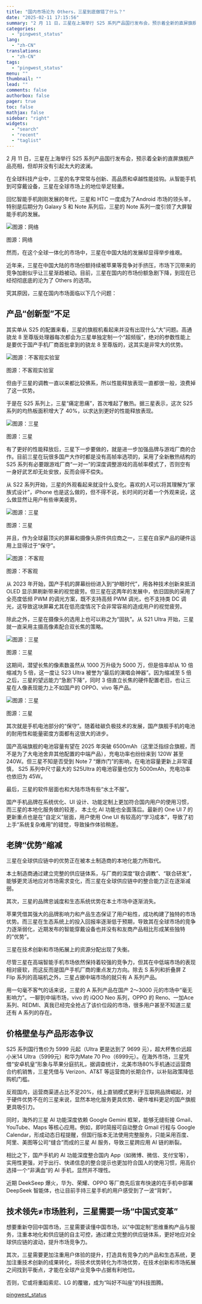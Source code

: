 ```yaml
---
title: "国内市场沦为 Others，三星到底做错了什么？"
date: "2025-02-11 17:15:56"
summary: "2 月 11 日，三星在上海举行 S25 系列产品国行发布会，预示着全新的直屏旗舰产品亮相，但却并..."
categories:
  - "pingwest_status"
lang:
  - "zh-CN"
translations:
  - "zh-CN"
tags:
  - "pingwest_status"
menu: ""
thumbnail: ""
lead: ""
comments: false
authorbox: false
pager: true
toc: false
mathjax: false
sidebar: "right"
widgets:
  - "search"
  - "recent"
  - "taglist"
---
```


2 月 11 日，三星在上海举行 S25 系列产品国行发布会，预示着全新的直屏旗舰产品亮相，但却并没有引起太大的波澜。

在全球科技产业中，三星的名字常常与创新、高品质和卓越性能挂钩。从智能手机到可穿戴设备，三星在全球市场上的地位举足轻重。

回忆智能手机刚刚发展的年代，三星和 HTC 一度成为了Android 市场的领头羊，特别是后期分为 Galaxy S 和 Note 系列后，三星的 Note 系列一度引领了大屏智能手机的发展。

![图源：网络](https://cdn.pingwest.com/portal/2025/02/10/Nf1ps0wx73GwGcz8d6yzy3er48rFxB77.png?x-oss-process=style/article-body "图源：网络")

图源：网络

然而，在这个全球一体化的市场中，三星在中国大陆的发展却显得举步维艰。

近年来，三星在中国大陆的市场份额持续被苹果等竞争对手挤压，市场下沉带来的竞争加剧似乎让三星渐趋被动。目前，三星在国内的市场份额急剧下降，到现在已经彻彻底底的沦为了 Others 的选项。

究其原因，三星在国内市场面临以下几个问题：

产品“创新型”不足
---------

其实单从 S25 的配置来看，三星的旗舰机看起来并没有出现什么“大”问题。高通骁龙 8 至尊版处理器每次都会为三星单独定制一个“超频版”，绝对的参数性能上是要优于国产手机厂商首批拿到的骁龙 8 至尊版的，这其实是非常大的优势。

![图源：不客观实验室](https://cdn.pingwest.com/portal/2025/02/11/RG6Yb9rWRxaZ_2_k_QQ2hXQ7X367TJ39.jpg?x-oss-process=style/article-body "图源：不客观实验室")

图源：不客观实验室

但由于三星的调教一直以来都比较佛系，所以性能释放表现一直都很一般，浪费掉了这一优势。

于是在 S25 系列上，三星“痛定思痛”，首次堆起了散热。据三星表示，这次 S25 系列的均热板面积增大了 40%，以求达到更好的性能释放表现。

![图源：三星](https://cdn.pingwest.com/portal/2025/02/10/portal/2025/02/10/z407anJ160J0R5D1KwWMzckZ4881rQ69.png?x-oss-process=style/article-body "图源：三星")

图源：三星

有了更好的性能释放后，三星下一步要做的，就是进一步加强品牌与游戏厂商的合作。目前三星在玩很多国产大作时都是没有高帧率选项的，采用了全新散热结构的 S25 系列有必要跟游戏厂商“一对一”的深度调整游戏的高帧率模式了，否则空有一身好武艺却无处安放，反而会得不偿失。

从 S22 系列开始，三星的外观看起来就没什么变化。喜欢的人可以将其理解为“家族式设计”，iPhone 也是这么做的，但不得不说，长时间的对着一个外观来说，这么做显然让用户有些审美疲劳。

![图源：三星](https://cdn.pingwest.com/portal/2025/02/10/portal/2025/02/10/2h2AG17_r1M8KCPcWY7_22Yy2Y96j8T2.png?x-oss-process=style/article-body "图源：三星")

图源：三星

并且，作为全球最顶尖的屏幕和摄像头原件供应商之一，三星在自家产品的硬件运用上显得过于“保守”。

![图源：不客观](https://cdn.pingwest.com/portal/2025/02/11/dwtz4b6f777F8syhhckdfSB23nRPyW5B.jpg?x-oss-process=style/article-body "图源：不客观")

图源：不客观

从 2023 年开始，国产手机的屏幕纷纷进入到“护眼时代”，用各种技术创新来抵消 OLED 显示屏刷新带来的视觉疲劳。但三星在这两年的发展中，依旧固执的采用了全亮度低频 PWM 的调光方案，既不支持高频 PWM 调光，也不支持类 DC 调光，这导致这块屏幕尤其在低亮度情况下会非常容易的造成用户的视觉疲劳。

除此之外，三星在摄像头的选用上也可以称之为“固执”。从 S21 Ultra 开始，三星就一直采用主摄高像素配合双长焦的策略。

![图源：三星](https://cdn.pingwest.com/portal/2025/02/10/portal/2025/02/10/SDfCfr2P1kkFT7cn21QH64d3pQkBJ_K4.png?x-oss-process=style/article-body "图源：三星")

图源：三星

这期间，潜望长焦的像素数虽然从 1000 万升级为 5000 万，但是倍率却从 10 倍缩减为 5 倍，这一度让 S23 Ultra 被誉为“最后的演唱会神器”。因为缩减至 5 倍之后，三星的望远能力“急剧下降”，同时 3 倍直立长焦的硬件配置老旧，也让三星在人像表现能力上不如国产的 OPPO、vivo 等产品。

![图源：三星](https://cdn.pingwest.com/portal/2025/02/10/portal/2025/02/10/d6N4J7Ke_TD171w5J141ZC12NF971245.png?x-oss-process=style/article-body "图源：三星")

图源：三星

其次就是手机电池部分的“保守”。随着硅碳负极技术的发展，国产旗舰手机的电池的耐用性和能量密度方面都有这很大的进步。

国产高端旗舰的电池容量有望在 2025 年突破 6500mAh（这里泛指综合旗舰，而不是为了大电池舍弃其他配置的中端产品），充电功率也纷纷来到 120W 甚至 240W。但三星不知是否受到 Note 7 “爆炸门”的影响，在电池容量更新上非常谨慎， S25 系列中尺寸最大的 S25Ultra 的电池容量也仅为 5000mAh，充电功率也依旧为 45W。

最后，三星的软件层面也和大陆市场有些“水土不服”。

国产手机品牌在系统优化、UI 设计、功能定制上更加符合国内用户的使用习惯，而三星的本地化服务做的较差， 本土化 AI 功能也全面落后。最新的 One UI 7 的更新重点也是在“自定义”层面，用户使用 One UI 有较高的“学习成本”，导致了初上手“系统复杂难用”的错觉，导致操作体验稍差。

老牌“优势”缩减
--------

三星在全球供应链中的优势正在被本土制造商的本地化能力所取代。

本土制造商通过建立完整的供应链体系，与厂商的深度“联合调教”、“联合研发”，能够更灵活地应对市场需求变化，而三星在全球供应链中的整合能力正在逐渐减弱。

其次，三星的品牌忠诚度和生态系统优势在本土市场中逐渐消失。

苹果凭借其强大的品牌影响力和产品生态保证了用户粘性，成功构建了独特的市场优势。而三星在生态系统上的投入回报率逐渐低于预期，导致其在全球市场的竞争力逐渐弱化，近期发布的智能穿戴设备也并没有和友商产品相比形成某些独特的“优势”。

三星在技术创新和市场拓展上的资源分配出现了失衡。

尽管三星在高端智能手机市场依然保持着较强的竞争力，但其在中低端市场的表现相对疲软，而这反而是国产手机厂商的重点发力方向。除去 S 系列和折叠屏 Z Flip 系列的高端机之外，三星占据中端市场的就只有 A 系列产品。

用一句毫不客气的话来说，三星的 A 系列产品在国产 2～3000 元的市场中“毫无影响力”。一聊到中端市场，vivo 的 iQOO Neo 系列，OPPO 的 Reno、一加Ace 系列、REDMI、真我已经完全抢占了该价位段的市场，很多用户甚至不知道三星还有 A 系列的存在。

价格壁垒与产品形态争议
-----------

S25 系列国行售价为 5999 元起（Ultra 更是达到了 9699 元），超大杯售价远超小米14 Ultra（5999元）和华为Mate 70 Pro（6999元）。在海外市场，三星凭借“安卓机皇”形象与苹果分庭抗礼，据调查统计，北美市场80%手机通过运营商合约机销售，三星凭借与 Verizon、AT&T 等运营商的长期合作，以补贴政策降低购机门槛。

反观国内，运营商渠道占比不足20%，线上直销模式更利于互联网品牌崛起，对于硬件优势不在的三星来说，显然本地化服务更具优势、硬件堆料更足的国产旗舰更具吸引力。

同时，海外的三星 AI 功能深度依赖 Google Gemini 框架，能够无缝衔接 Gmail、YouTube、Maps 等核心应用。例如，即时简报可自动整合 Gmail 行程与 Google Calendar，形成动态日程提醒，但国行版本无法使用完整服务，只能采用百度、阿里、美图等公司“缝合”而成的三星 AI 服务，导致三星跨应用 AI 链的断裂。

相比之下，国产手机的 AI 功能深度整合国内 App（如微博、微信、支付宝等），实用性更强，对于出行、快递信息的整合提示也更加符合国人的使用习惯，用高价选择一个“非满血”的 AI 手机，显然并不理性。

近期 DeekSeep 爆火，华为、荣耀、OPPO 等厂商先后宣布快速的在手机中部署 DeepSeek 智能体，也让目前手持三星手机的用户感受到了一波“背刺”。

技术领先≠市场胜利，三星需要一场“中国式变革”
-----------------------

想要重新夺回中国市场，三星需要读懂中国市场，以“中国定制”思维重构产品与服务，注重本地化和供应链的自主可控，通过建立完整的供应链体系，更好地应对全球供应链的波动，提升市场竞争力。

其次，三星需要更加注重用户体验的提升，打造具有竞争力的产品和生态系统，更加注重技术创新的成果转化，将技术优势转化为市场优势，在技术创新和市场拓展之间找到平衡点，才能在全球产业竞争中占据有利地位。

否则，它或将重蹈索尼、LG 的覆辙，成为“叫好不叫座”的科技图腾。

[pingwest_status](https://www.pingwest.com/a/302217)
